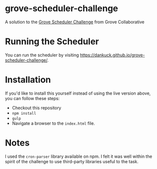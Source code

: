 # grove-scheduler-challenge
A solution to the <a href="https://github.com/groveco/grove-scheduler-challenge
">Grove Scheduler Challenge</a> from Grove Collaborative

# Running the Scheduler

You can run the scheduler by visiting <a href="https://dankuck.github.io/grove-scheduler-challenge/">https://dankuck.github.io/grove-scheduler-challenge/</a>.

# Installation

If you'd like to install this yourself instead of using the live version above, you can follow these steps:

* Checkout this repository
* `npm install`
* `gulp`
* Navigate a browser to the `index.html` file.

# Notes

I used the `cron-parser` library available on npm. I felt it was well within the spirit of the challenge to use third-party libraries useful to the task.


